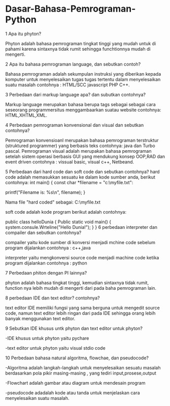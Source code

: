 # Dasar-Bahasa-Pemrograman-Python

1 Apa itu phyton?

Phyton adalah bahasa pemrograman tingkat tinggi yang mudah untuk di pahami karena sintaxnya tidak rumit sehingga funchtionnya mudah di mengerti.

2 Apa itu bahasa pemrograman language, dan sebutkan contoh?

Bahasa pemrograman adalah sekumpulan instruksi yang diberikan kepada komputer untuk menyelesaikan tugas tugas tertentu dalam menyelesaikan suatu masalah contohnya : HTML/SCC javascript PHP C++.

3 Perbedaan dari markup language apa? dan subutkan contohnya?

Markup language merupakan bahasa berupa tags sebagai sebagai cara seseorang programmersitus menggambaarkan suatau website contohnya: HTML,XHTML,XML.

4 Perbedaan pemrograman konvensional dan visual dan sebutkan contohnya?

Pemrograman konvensioanl merupakan bahasa pemrograman terstruktur (struktured programmer) yang berbasis teks contohnya: java dan Turbo pascal. Pemrograman visual adalah merupakan bahasa pemrograman setelah sistem operasi berbasis GUI yang mendukung konsep OOP,RAD dan event driven contohnya : vissual basic, visual c++, Netbeand.

5 Perbedaan dari hard code dan soft code dan sebutkan contohnya? hard code adalah memasukkan sesuatu ke dalam kode sumber anda, berikut contohnya:
int main()
{
  const char *filename =
"c:\\myfile.txt":

  printf("Filename is: %s\n",
filename);
}

Nama file "hard coded" sebagai:
C:\myfile.txt

soft code adalah kode program berikut adalah contohnya:

public class helloDunia
{
 Public static void main()
  {
   system.consule.Wrteline("Hello Dunia!");
   }
 }
6 perbedaan interpreter dan compailer dan sebutkan contohnya?
 
 compailer yaitu kode sumber di konversi menjadi mchine code sebelum program dijalankan contohnya : c++,java
 
 interpreter yaitu mengkonversi source code menjadi machine code ketika program dijalankan contohnya : python
 
 7 Perbedaan phiton dengan PI lainnya?
 
 phyton adalah bahasa tingkat tinggi, kemudian sintaxnya tidak rumit, function nya lebih mudah di mengerti dari pada baha pemrograman lain.
 
8 perbedaan IDE dan text editor? contohnya?
 
 text editor IDE memiliki fungsi yang sama berguna untuk mengedit source code, namun text editor lebih ringan dari pada IDE sehingga orang lebih banyak menggunakan text editor.
 
9 Sebutkan IDE khusus untk phyton dan text editor untuk phyton?
 
 -IDE khusus untuk phyton yaitu pychare
 
 -text editor untuk phyton yaitu visual stdio code
 
10 Perbedaan bahasa natural algoritma, flowchae, dan pseudocode?
 
 -Algoritma adalah langkah-langkah untuk menyelesaikan sesuatu masalah berdasarkan pola pikir masing-masing , yang tediri input,prosese,output
 
 -Flowchart adalah gambar atau diagram untuk mendesain program
 
 -pseudocode adadalah kode atau tanda untuk menjelaskan cara menyelesaikan suatu masalah.
 

